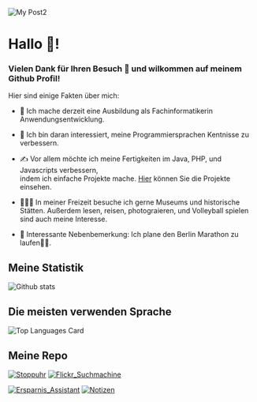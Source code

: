 ![My Post2](https://user-images.githubusercontent.com/71266593/94726550-ae892f00-035d-11eb-915a-ca6b80d82bdc.png)



# Hallo 👋!

### **Vielen Dank für Ihren Besuch 🙏 und wilkommen auf meinem Github Profil!** 

Hier sind einige Fakten über mich:

- 🔭 Ich mache derzeit eine Ausbildung als Fachinformatikerin Anwendungsentwicklung.

- 🌱 Ich bin daran interessiert, meine Programmiersprachen Kentnisse zu verbessern.

- ✍ Vor allem möchte ich meine Fertigkeiten im Java, PHP, und Javascripts verbessern,</br>
   indem ich einfache Projekte mache. [Hier](https://mehrapi.github.io) können Sie die Projekte einsehen.

- 🚵🏽‍♀️ In meiner Freizeit besuche ich gerne Museums und historische Stätten. Außerdem lesen, reisen, photograieren,
und Volleyball spielen sind auch meine Interesse.

- 📌 Interessante Nebenbemerkung: Ich plane den Berlin Marathon zu laufen🏃‍♀️.



## Meine Statistik


![Github stats](https://github-readme-stats.vercel.app/api?username=Mehrapi&theme=highcontrast&show_icons=true&count_private=true)




##  Die meisten verwenden Sprache

![Top Languages Card](https://github-readme-stats.vercel.app/api/top-langs/?username=Mehrapi&layout=compact)




## Meine Repo

[![Stoppuhr](https://github-readme-stats.vercel.app/api/pin/?username=Mehrapi&repo=Stoppuhr&show_owner=true)](https://github.com/Mehrapi/Stoppuhr)
[![Flickr_Suchmachine](https://github-readme-stats.vercel.app/api/pin/?username=Mehrapi&repo=Flickr_Suchmachine&show_owner=true)](https://github.com/Mehrapi/Flickr_Suchmachine)

[![Ersparnis_Assistant](https://github-readme-stats.vercel.app/api/pin/?username=Mehrapi&repo=ErsparnisAssistant&show_owner=true)](https://github.com/Mehrapi/ErsparnisAssistant)
[![Notizen](https://github-readme-stats.vercel.app/api/pin/?username=Mehrapi&repo=Notizen&show_owner=true)](https://github.com/Mehrapi/Notizen) 
